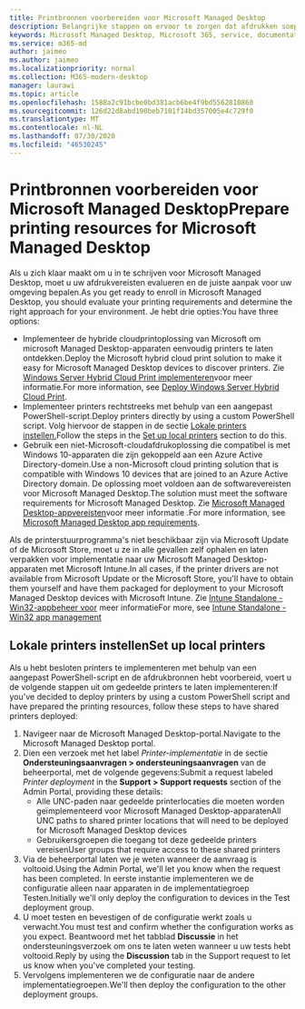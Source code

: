 ```yaml
---
title: Printbronnen voorbereiden voor Microsoft Managed Desktop
description: Belangrijke stappen om ervoor te zorgen dat afdrukken soepel verloopt
keywords: Microsoft Managed Desktop, Microsoft 365, service, documentatie
ms.service: m365-md
author: jaimeo
ms.author: jaimeo
ms.localizationpriority: normal
ms.collection: M365-modern-desktop
manager: laurawi
ms.topic: article
ms.openlocfilehash: 1588a2c91bcbe0bd381acb6be4f9bd5562810860
ms.sourcegitcommit: 126d22d8abd190beb7101f14bd357005e4c729f0
ms.translationtype: MT
ms.contentlocale: nl-NL
ms.lasthandoff: 07/30/2020
ms.locfileid: "46530245"
---
```

# <a name="prepare-printing-resources-for-microsoft-managed-desktop"></a><span data-ttu-id="50387-104">Printbronnen voorbereiden voor Microsoft Managed Desktop</span><span class="sxs-lookup"><span data-stu-id="50387-104">Prepare printing resources for Microsoft Managed Desktop</span></span>

<span data-ttu-id="50387-105">Als u zich klaar maakt om u in te schrijven voor Microsoft Managed Desktop, moet u uw afdrukvereisten evalueren en de juiste aanpak voor uw omgeving bepalen.</span><span class="sxs-lookup"><span data-stu-id="50387-105">As you get ready to enroll in Microsoft Managed Desktop, you should evaluate your printing requirements and determine the right approach for your environment.</span></span> <span data-ttu-id="50387-106">Je hebt drie opties:</span><span class="sxs-lookup"><span data-stu-id="50387-106">You have three options:</span></span>
 
- <span data-ttu-id="50387-107">Implementeer de hybride cloudprintoplossing van Microsoft om microsoft Managed Desktop-apparaten eenvoudig printers te laten ontdekken.</span><span class="sxs-lookup"><span data-stu-id="50387-107">Deploy the Microsoft hybrid cloud print solution to make it easy for Microsoft Managed Desktop devices to discover printers.</span></span> <span data-ttu-id="50387-108">Zie [Windows Server Hybrid Cloud Print implementeren](https://docs.microsoft.com/windows-server/administration/hybrid-cloud-print/hybrid-cloud-print-deploy)voor meer informatie.</span><span class="sxs-lookup"><span data-stu-id="50387-108">For more information, see [Deploy Windows Server Hybrid Cloud Print](https://docs.microsoft.com/windows-server/administration/hybrid-cloud-print/hybrid-cloud-print-deploy).</span></span>
- <span data-ttu-id="50387-109">Implementeer printers rechtstreeks met behulp van een aangepast PowerShell-script.</span><span class="sxs-lookup"><span data-stu-id="50387-109">Deploy printers directly by using a custom PowerShell script.</span></span> <span data-ttu-id="50387-110">Volg hiervoor de stappen in de sectie [Lokale printers instellen.](#set-up-local-printers)</span><span class="sxs-lookup"><span data-stu-id="50387-110">Follow the steps in the [Set up local printers](#set-up-local-printers) section to do this.</span></span>
- <span data-ttu-id="50387-111">Gebruik een niet-Microsoft-cloudafdrukoplossing die compatibel is met Windows 10-apparaten die zijn gekoppeld aan een Azure Active Directory-domein.</span><span class="sxs-lookup"><span data-stu-id="50387-111">Use a non-Microsoft cloud printing solution that is compatible with Windows 10 devices that are joined to an Azure Active Directory domain.</span></span> <span data-ttu-id="50387-112">De oplossing moet voldoen aan de softwarevereisten voor Microsoft Managed Desktop.</span><span class="sxs-lookup"><span data-stu-id="50387-112">The solution must meet the software requirements for Microsoft Managed Desktop.</span></span> <span data-ttu-id="50387-113">Zie [Microsoft Managed Desktop-appvereisten](../service-description/mmd-app-requirements.md)voor meer informatie .</span><span class="sxs-lookup"><span data-stu-id="50387-113">For more information, see [Microsoft Managed Desktop app requirements](../service-description/mmd-app-requirements.md).</span></span>
 
<span data-ttu-id="50387-114">Als de printerstuurprogramma's niet beschikbaar zijn via Microsoft Update of de Microsoft Store, moet u ze in alle gevallen zelf ophalen en laten verpakken voor implementatie naar uw Microsoft Managed Desktop-apparaten met Microsoft Intune.</span><span class="sxs-lookup"><span data-stu-id="50387-114">In all cases, if the printer drivers are not available from Microsoft Update or the Microsoft Store, you'll have to obtain them yourself and have them packaged for deployment to your Microsoft Managed Desktop devices with Microsoft Intune.</span></span> <span data-ttu-id="50387-115">Zie [Intune Standalone - Win32-appbeheer voor](https://docs.microsoft.com/mem/intune/apps/apps-win32-app-management) meer informatie</span><span class="sxs-lookup"><span data-stu-id="50387-115">For more, see [Intune Standalone - Win32 app management](https://docs.microsoft.com/mem/intune/apps/apps-win32-app-management)</span></span>

## <a name="set-up-local-printers"></a><span data-ttu-id="50387-116">Lokale printers instellen</span><span class="sxs-lookup"><span data-stu-id="50387-116">Set up local printers</span></span>

<span data-ttu-id="50387-117">Als u hebt besloten printers te implementeren met behulp van een aangepast PowerShell-script en de afdrukbronnen hebt voorbereid, voert u de volgende stappen uit om gedeelde printers te laten implementeren:</span><span class="sxs-lookup"><span data-stu-id="50387-117">If you've decided to deploy printers by using a custom PowerShell script and have prepared the printing resources, follow these steps to have shared printers deployed:</span></span>

1.  <span data-ttu-id="50387-118">Navigeer naar de Microsoft Managed Desktop-portal.</span><span class="sxs-lookup"><span data-stu-id="50387-118">Navigate to the Microsoft Managed Desktop portal.</span></span>
2.  <span data-ttu-id="50387-119">Dien een verzoek met het label *Printer-implementatie* in de sectie **Ondersteuningsaanvragen > ondersteuningsaanvragen** van de beheerportal, met de volgende gegevens:</span><span class="sxs-lookup"><span data-stu-id="50387-119">Submit a request labeled *Printer deployment* in the **Support > Support requests** section of the Admin Portal, providing these details:</span></span>
    - <span data-ttu-id="50387-120">Alle UNC-paden naar gedeelde printerlocaties die moeten worden geïmplementeerd voor Microsoft Managed Desktop-apparaten</span><span class="sxs-lookup"><span data-stu-id="50387-120">All UNC paths to shared printer locations that will need to be deployed for Microsoft Managed Desktop devices</span></span>
    - <span data-ttu-id="50387-121">Gebruikersgroepen die toegang tot deze gedeelde printers vereisen</span><span class="sxs-lookup"><span data-stu-id="50387-121">User groups that require access to these shared printers</span></span>
3.  <span data-ttu-id="50387-122">Via de beheerportal laten we je weten wanneer de aanvraag is voltooid.</span><span class="sxs-lookup"><span data-stu-id="50387-122">Using the Admin Portal, we'll let you know when the request has been completed.</span></span> <span data-ttu-id="50387-123">In eerste instantie implementeren we de configuratie alleen naar apparaten in de implementatiegroep Testen.</span><span class="sxs-lookup"><span data-stu-id="50387-123">Initially we'll only deploy the configuration to devices in the Test deployment group.</span></span>
4.  <span data-ttu-id="50387-124">U moet testen en bevestigen of de configuratie werkt zoals u verwacht.</span><span class="sxs-lookup"><span data-stu-id="50387-124">You must test and confirm whether the configuration works as you expect.</span></span> <span data-ttu-id="50387-125">Beantwoord met het tabblad **Discussie** in het ondersteuningsverzoek om ons te laten weten wanneer u uw tests hebt voltooid.</span><span class="sxs-lookup"><span data-stu-id="50387-125">Reply by using the **Discussion** tab in the Support request to let us know when you've completed your testing.</span></span>
5.  <span data-ttu-id="50387-126">Vervolgens implementeren we de configuratie naar de andere implementatiegroepen.</span><span class="sxs-lookup"><span data-stu-id="50387-126">We'll then deploy the configuration to the other deployment groups.</span></span>
